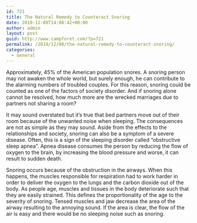 ```yaml
---
id: 721
title: The Natural Remedy to Counteract Snoring
date: 2010-12-08T14:08:42+00:00
author: admin
layout: post
guid: http://www.campforet.com/?p=721
permalink: /2010/12/08/the-natural-remedy-to-counteract-snoring/
categories:
  - General
---
```

Approximately, 45% of the American population snores. A snoring person may not awaken the whole world, but surely enough, he can contribute to the alarming numbers of troubled couples. For this reason, snoring could be counted as one of the factors of society disorder. And if snoring alone cannot be resolved, how much more are the wrecked marriages due to partners not sharing a room?

It may sound overstated but it’s true that bed partners move out of their room because of the unwanted noise when sleeping. The consequences are not as simple as they may sound. Aside from the effects to the relationships and society, snoring can also be a symptom of a severe disease. Often, this is a sign of the sleeping disorder called “obstructive sleep apnea”. Apnea disease consumes the person by reducing the flow of oxygen to the brain, by increasing the blood pressure and worse, it can result to sudden death.

Snoring occurs because of the obstruction in the airways. When this happens, the muscles responsible for respiration had to work harder in order to deliver the oxygen to the lungs and the carbon dioxide out of the body. As people age, muscles and tissues in the body deteriorate such that they are easily strained. This defines the proportionality of the age to the severity of snoring. Tensed muscles and jaw decrease the area of the airway resulting to the annoying sound. If the area is clear, the flow of the air is easy and there would be no sleeping noise such as snoring.